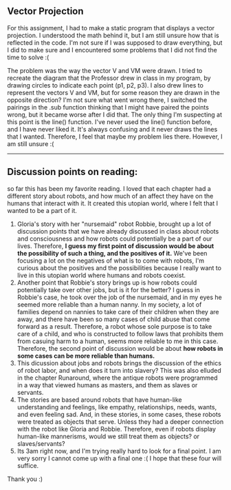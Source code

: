## Vector Projection

For this assignment, I had to make a static program that displays a vector projection. I understood the math behind it, but I am still unsure how that is reflected in the code. I'm not sure if I was supposed to draw everything, but I did to make sure and I encountered some problems that I did not find the time to solve :(

The problem was the way the vector V and VM were drawn. I tried to recreate the diagram that the Professor drew in class in my program, by drawing circles to indicate each point (p1, p2, p3). I also drew lines to represent the vectors V and VM, but for some reason they are drawn in the opposite direction? I'm not sure what went wrong there, I switched the pairings in the .sub function thinking that I might have paired the points wrong, but it became worse after I did that. The only thing I'm suspecting at this point is the line() function. I've never used the line() function before, and I have never liked it. It's always confusing and it never draws the lines that I wanted. Therefore, I feel that maybe my problem lies there. However, I am still unsure :(



----------------------

## Discussion points on reading:

so far this has been my favorite reading. I loved that each chapter had a different story about robots, and how much of an affect they have on the humans that interact with it. It created this utopian world, where I felt that I wanted to be a part of it. 


1. Gloria's story with her "nursemaid" robot Robbie, brought up a lot of discussion points that we have already discussed in class about robots and consciousness and how robots could potentially be a part of our lives. Therefore, **I guess my first point of discussion would be about the possibility of such a thing, and the positives of it.** We've been focusing a lot on the negatives of what is to come with robots, I'm curious about the positives and the possibilities because I really want to live in this utopian world where humans and robots coexist.
2. Another point that Robbie's story brings up is how robots could potentially take over other jobs, but is it for the better? I guess in Robbie's case, he took over the job of the nursemaid, and in my eyes he seemed more reliable than a human nanny. In my society, a lot of families depend on nannies to take care of their children when they are away, and there have been so many cases of child abuse that come forward as a result. Therefore, a robot whose sole purpose is to take care of a child, and who is constructed to follow laws that prohibits them from casuing harm to a human, seems more reliable to me in this case. Therefore, the second point of discussion would be about **how robots in some cases can be more reliable than humans.**
3. This dicussion about jobs and robots brings the discussion of the ethics of robot labor, and when does it turn into slavery? This was also elluded in the chapter Runaround, where the antique robots were programmed in a way that viewed humans as masters, and them as slaves or servants. 
4. The stories are based around robots that have human-like understanding and feelings, like empathy, relationships, needs, wants, and even feeling sad. And, in these stories, in some cases, these robots were treated as objects that serve. Unless they had a deeper connection with the robot like Gloria and Robbie. Therefore, even if robots display human-like mannerisms, would we still treat them as objects? or slaves/servants?
5. Its 3am right now, and I'm trying really hard to look for a final point. I am very sorry I cannot come up with a final one :( I hope that these four will suffice.




Thank you :)
